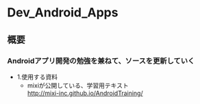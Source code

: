 # Dev_Android_Apps

## 概要
### Androidアプリ開発の勉強を兼ねて、ソースを更新していく
- 1.使用する資料  
	- mixiが公開している、学習用テキスト  
	http://mixi-inc.github.io/AndroidTraining/
